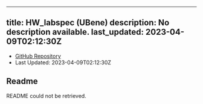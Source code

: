
---
title: HW_labspec (UBene)
description: No description available.
last_updated: 2023-04-09T02:12:30Z
---
- [GitHub Repository](https://github.com/UBene/HW_labspec)
- Last Updated: 2023-04-09T02:12:30Z
## Readme
README could not be retrieved.
